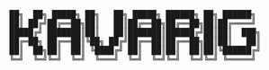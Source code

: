 <pre>
██╗  ██╗ █████╗ ██╗   ██╗ █████╗ ██████╗ ██╗ ██████╗ 
██║ ██╔╝██╔══██╗██║   ██║██╔══██╗██╔══██╗██║██╔════╝ 
█████╔╝ ███████║██║   ██║███████║██████╔╝██║██║  ███╗
██╔═██╗ ██╔══██║╚██╗ ██╔╝██╔══██║██╔══██╗██║██║   ██║
██║  ██╗██║  ██║ ╚████╔╝ ██║  ██║██║  ██║██║╚██████╔╝
╚═╝  ╚═╝╚═╝  ╚═╝  ╚═══╝  ╚═╝  ╚═╝╚═╝  ╚═╝╚═╝ ╚═════╝ 
</pre>

